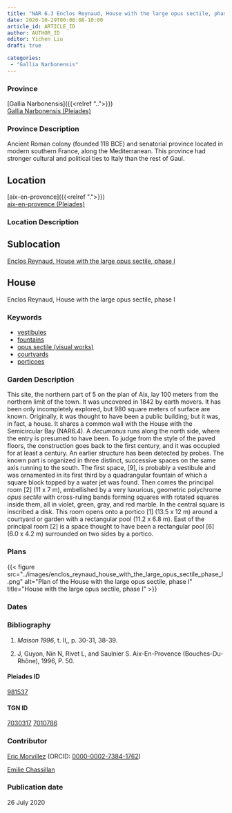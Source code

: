 ```yaml
---
title: "NAR 6.3 Enclos Reynaud, House with the large opus sectile, phase I"
date: 2020-10-29T00:08:08-10:00
article_id: ARTICLE_ID
author: AUTHOR_ID
editor: Yichen Liu
draft: true

categories:
 - "Gallia Narbonensis"
---
```


### Province

[Gallia Narbonensis]({{<relref "..">}}) \
[Gallia Narbonensis (Pleiades)](https://pleiades.stoa.org/places/981537)

### Province Description

Ancient Roman colony (founded 118 BCE) and senatorial province located in modern southern France, along the Mediterranean. This province had stronger cultural and political ties to Italy than the rest of Gaul.

## Location

[aix-en-provence]({{<relref ".">}}) \
[aix-en-provence (Pleiades)]()

### Location Description

<!--### Location Description-->

<!-- LEAVE THIS BLANK FOR NOW -->

## Sublocation

[Enclos Reynaud, House with the large opus sectile, phase I](#)

<!--### Sublocation Description-->

<!-- DESCRIPTION -->

## House

Enclos Reynaud, House with the large opus sectile, phase I



### Keywords

- [vestibules](http://vocab.getty.edu/page/aat/300083076)
- [fountains](http://vocab.getty.edu/page/aat/300006179)
- [opus sectile (visual works)](http://vocab.getty.edu/page/aat/300254462)
- [courtyards](http://vocab.getty.edu/page/aat/300004095)
- [porticoes](http://vocab.getty.edu/page/aat/300004145)



### Garden Description

This site, the northern part of 5 on the plan of Aix, lay 100 meters from the northern limit of the town. It was uncovered in 1842 by earth movers. It has been only incompletely explored, but 980 square meters of surface are known. Originally, it was thought to have been a public building; but it was, in fact, a house. It shares a common wall with the House with the Semicircular Bay (NAR6.4). A *decumanus* runs along the north side, where the entry is presumed to have been. To judge from the style of the paved floors, the construction goes back to the first century, and it was occupied for at least a century. An earlier structure has been detected by probes.
The known part is organized in three distinct, successive spaces on the same axis running to the south. The first space, [9], is probably a vestibule and was ornamented in its first third by a quadrangular fountain of which a square block topped by a water jet was found. Then comes the principal room [2] (11 x 7 m), embellished by a very luxurious, geometric polychrome *opus sectile* with cross-ruling bands forming squares with rotated squares inside them, all in violet, green, gray, and red marble. In the central square is inscribed a disk. This room opens onto a portico [1] (13.5 x 12 m) around a courtyard or garden with a rectangular pool (11.2 x 6.8 m). East of the principal room [2] is a space thought to have been a rectangular pool [6] (6.0 x 4.2 m) surrounded on two sides by a portico.

<!--### Maps-->

<!--
OLD WAY (DO NOT USE)
![alt_text](../../images/image_name.ext)
*CAPTION*

NEW WAY ↓↓↓↓
{{< figure src="../images/image_name.ext" alt="ALT_TEXT" title="CAPTION" >}}
-->

### Plans


{{< figure src="../images/enclos_reynaud_house_with_the_large_opus_sectile_phase_I.png" alt="Plan of the House with the large opus sectile, phase I" title="House with the large opus sectile, phase I" >}}


<!--### Images-->
<!--
OLD WAY (DO NOT USE)
![alt_text](../../images/image_name.ext)
*CAPTION*

NEW WAY ↓↓↓↓
{{< figure src="../images/image_name.ext" alt="ALT_TEXT" title="CAPTION" >}}
-->

### Dates



### Bibliography

1. *Maison 1996*, t. II,, p. 30-31, 38-39.


2. J, Guyon, Nin N, Rivet L, and Saulnier S. Aix-En-Provence (Bouches-Du-Rhône), 1996, P. 50.


#### Pleiades ID

[981537](https://pleiades.stoa.org/places/981537)

#### TGN ID

[7030317](http://vocab.getty.edu/page/tgn/7030317)
[7010786](http://vocab.getty.edu/page/tgn/7010786)

### Contributor

[Eric Morvillez](link) (ORCID: [0000-0002-7384-1762](https://orcid.org/0000-0002-7384-1762))

[Emilie Chassillan](link)
### Publication date

26 July 2020

<!--### Related articles-->

<!-- Links to other related articles. Leave blank for now -->